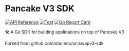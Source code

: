 # Pancake V3 SDK

[![API Reference](https://camo.githubusercontent.com/915b7be44ada53c290eb157634330494ebe3e30a/68747470733a2f2f676f646f632e6f72672f6769746875622e636f6d2f676f6c616e672f6764646f3f7374617475732e737667)](https://pkg.go.dev/github.com/daoleno/uniswapv3-sdk)
[![Test](https://github.com/daoleno/uniswapv3-sdk/actions/workflows/test.yml/badge.svg)](https://github.com/daoleno/uniswapv3-sdk/actions/workflows/test.yml)
[![Go Report Card](https://goreportcard.com/badge/github.com/daoleno/uniswapv3-sdk)](https://goreportcard.com/report/github.com/daoleno/uniswapv3-sdk)

🛠 A Go SDK for building applications on top of Pancake V3

Forked from github.com/daoleno/uniswapv3-sdk
